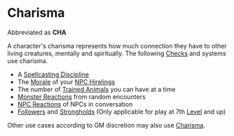 # Charisma

Abbreviated as **CHA**

A character's charisma represents how much connection they have to other living creatures, mentally and spiritually. The following [Checks](../../Game%20Procedures/Core%20Procedures/Check.md) and systems use charisma.

- A [Spellcasting Discipline](../../Magic/Spellcasting/Spellcasting%20Disciplines/Spellcasting%20Disciplines.md)
- The [Morale](../../Game%20Procedures/Social%20Procedures/Morale.md) of your [NPC Hirelings](../../Game%20Procedures/Social%20Procedures/Stronghold%20Rules/NPC%20Hirelings.md)
- The number of [Trained Animals](../../Items%20and%20Gear/Gear/Trained%20Animals.md) you can have at a time
- [Monster Reactions](../../Game%20Procedures/Social%20Procedures/Monster%20Reactions.md) from random encounters
- [NPC Reactions](../../Game%20Procedures/Social%20Procedures/NPC%20Reactions.md) of NPCs in conversation
- [Followers](../../Game%20Procedures/Social%20Procedures/Stronghold%20Rules/Followers.md) and [Strongholds](../../Game%20Procedures/Social%20Procedures/Stronghold%20Rules/Stronghold%20Play.md) (Only applicable for play at 7th [Level](../Derived%20Statistics/Level.md) and up)

Other use cases according to GM discretion may also use [Charisma]().
